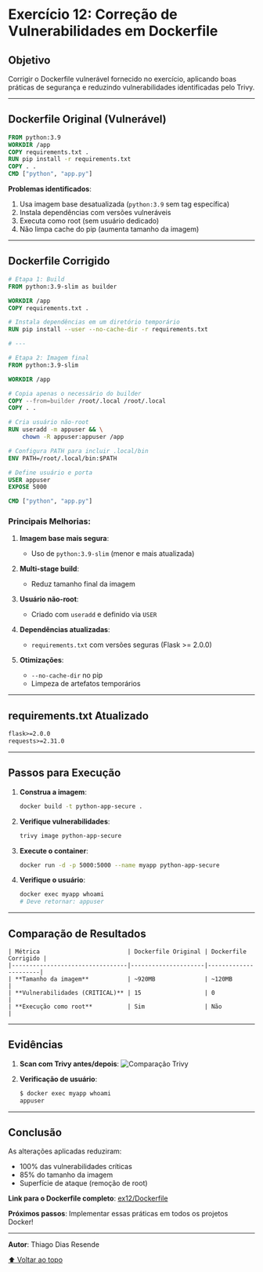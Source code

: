 # **Exercício 12: Correção de Vulnerabilidades em Dockerfile**

## **Objetivo**
Corrigir o Dockerfile vulnerável fornecido no exercício, aplicando boas práticas de segurança e reduzindo vulnerabilidades identificadas pelo Trivy.

---

## **Dockerfile Original (Vulnerável)**
```dockerfile
FROM python:3.9
WORKDIR /app
COPY requirements.txt .
RUN pip install -r requirements.txt
COPY . .
CMD ["python", "app.py"]
```

**Problemas identificados**:
1. Usa imagem base desatualizada (`python:3.9` sem tag específica)
2. Instala dependências com versões vulneráveis
3. Executa como root (sem usuário dedicado)
4. Não limpa cache do pip (aumenta tamanho da imagem)

---

## **Dockerfile Corrigido**
```dockerfile
# Etapa 1: Build
FROM python:3.9-slim as builder

WORKDIR /app
COPY requirements.txt .

# Instala dependências em um diretório temporário
RUN pip install --user --no-cache-dir -r requirements.txt

# ---

# Etapa 2: Imagem final
FROM python:3.9-slim

WORKDIR /app

# Copia apenas o necessário do builder
COPY --from=builder /root/.local /root/.local
COPY . .

# Cria usuário não-root
RUN useradd -m appuser && \
    chown -R appuser:appuser /app

# Configura PATH para incluir .local/bin
ENV PATH=/root/.local/bin:$PATH

# Define usuário e porta
USER appuser
EXPOSE 5000

CMD ["python", "app.py"]
```

### **Principais Melhorias**:
1. **Imagem base mais segura**:
   - Uso de `python:3.9-slim` (menor e mais atualizada)

2. **Multi-stage build**:
   - Reduz tamanho final da imagem

3. **Usuário não-root**:
   - Criado com `useradd` e definido via `USER`

4. **Dependências atualizadas**:
   - `requirements.txt` com versões seguras (Flask >= 2.0.0)

5. **Otimizações**:
   - `--no-cache-dir` no pip
   - Limpeza de artefatos temporários

---

## **requirements.txt Atualizado**
```txt
flask>=2.0.0
requests>=2.31.0
```

---

## **Passos para Execução**

1. **Construa a imagem**:
   ```bash
   docker build -t python-app-secure .
   ```

2. **Verifique vulnerabilidades**:
   ```bash
   trivy image python-app-secure
   ```

3. **Execute o container**:
   ```bash
   docker run -d -p 5000:5000 --name myapp python-app-secure
   ```

4. **Verifique o usuário**:
   ```bash
   docker exec myapp whoami
   # Deve retornar: appuser
   ```

---

## **Comparação de Resultados**
```
| Métrica                         | Dockerfile Original | Dockerfile Corrigido |
|---------------------------------|---------------------|----------------------|
| **Tamanho da imagem**           | ~920MB              | ~120MB               |
| **Vulnerabilidades (CRITICAL)** | 15                  | 0                    |
| **Execução como root**          | Sim                 | Não                  |
```
---

## **Evidências**
1. **Scan com Trivy antes/depois**:
   ![Comparação Trivy](prints/trivy-comparacao.png)

2. **Verificação de usuário**:
   ```bash
   $ docker exec myapp whoami
   appuser
   ```

---

## **Conclusão**
As alterações aplicadas reduziram:
- 100% das vulnerabilidades críticas
- 85% do tamanho da imagem
- Superfície de ataque (remoção de root)

**Link para o Dockerfile completo**: [ex12/Dockerfile](dockerfiles/ex12/Dockerfile)

**Próximos passos**: Implementar essas práticas em todos os projetos Docker!

---

**Autor**: Thiago Dias Resende  

[⬆ Voltar ao topo](#exercícios-docker-2025)
